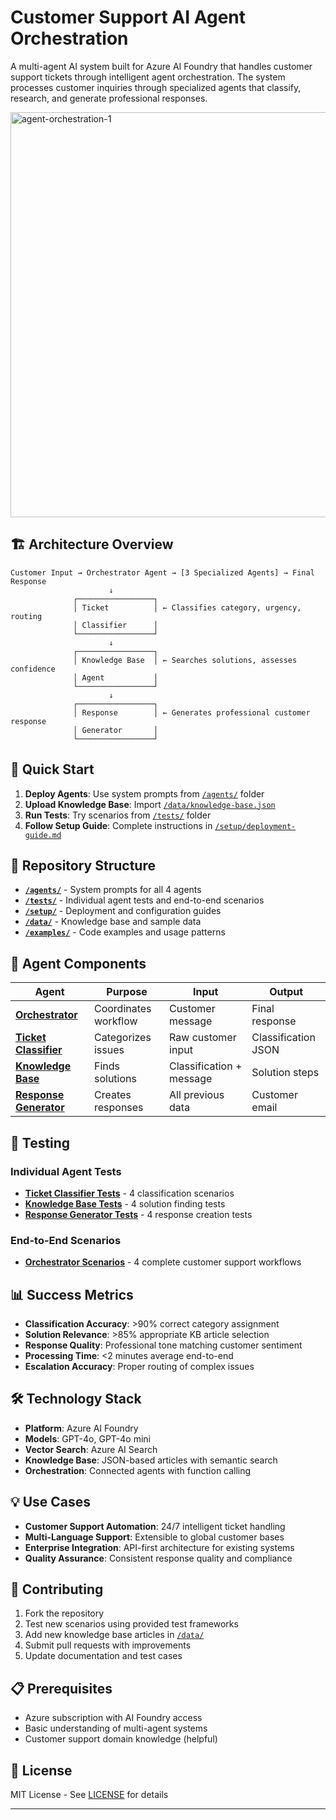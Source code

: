 # Customer Support AI Agent Orchestration

A multi-agent AI system built for Azure AI Foundry that handles customer support tickets through intelligent agent orchestration. The system processes customer inquiries through specialized agents that classify, research, and generate professional responses.

<img width="771" height="648" alt="agent-orchestration-1" src="https://github.com/user-attachments/assets/151ad398-b659-4dbe-8b0e-6ba75daeac22" />


## 🏗️ Architecture Overview

```
Customer Input → Orchestrator Agent → [3 Specialized Agents] → Final Response
                      ↓
              ┌─────────────────┐
              │ Ticket          │ ← Classifies category, urgency, routing
              │ Classifier      │
              └─────────────────┘
                      ↓
              ┌─────────────────┐
              │ Knowledge Base  │ ← Searches solutions, assesses confidence
              │ Agent           │
              └─────────────────┘
                      ↓
              ┌─────────────────┐
              │ Response        │ ← Generates professional customer response
              │ Generator       │
              └─────────────────┘
```

## 🚀 Quick Start

1. **Deploy Agents**: Use system prompts from [`/agents/`](./agents/) folder
2. **Upload Knowledge Base**: Import [`/data/knowledge-base.json`](./data/knowledge-base.json)
3. **Run Tests**: Try scenarios from [`/tests/`](./tests/) folder
4. **Follow Setup Guide**: Complete instructions in [`/setup/deployment-guide.md`](./setup/deployment-guide.md)

## 📁 Repository Structure

- **[`/agents/`](./agents/)** - System prompts for all 4 agents
- **[`/tests/`](./tests/)** - Individual agent tests and end-to-end scenarios  
- **[`/setup/`](./setup/)** - Deployment and configuration guides
- **[`/data/`](./data/)** - Knowledge base and sample data
- **[`/examples/`](./examples/)** - Code examples and usage patterns

## 🤖 Agent Components

| Agent | Purpose | Input | Output |
|-------|---------|-------|--------|
| **[Orchestrator](./agents/orchestrator-agent.md)** | Coordinates workflow | Customer message | Final response |
| **[Ticket Classifier](./agents/ticket-classifier-agent.md)** | Categorizes issues | Raw customer input | Classification JSON |
| **[Knowledge Base](./agents/knowledge-base-agent.md)** | Finds solutions | Classification + message | Solution steps |
| **[Response Generator](./agents/response-generator-agent.md)** | Creates responses | All previous data | Customer email |

## 🧪 Testing

### Individual Agent Tests
- **[Ticket Classifier Tests](./tests/individual-agent-tests.md#ticket-classifier-tests)** - 4 classification scenarios
- **[Knowledge Base Tests](./tests/individual-agent-tests.md#knowledge-base-agent-tests)** - 4 solution finding tests  
- **[Response Generator Tests](./tests/individual-agent-tests.md#response-generator-tests)** - 4 response creation tests

### End-to-End Scenarios
- **[Orchestrator Scenarios](./tests/orchestrator-scenarios.md)** - 4 complete customer support workflows

## 📊 Success Metrics

- **Classification Accuracy**: >90% correct category assignment
- **Solution Relevance**: >85% appropriate KB article selection  
- **Response Quality**: Professional tone matching customer sentiment
- **Processing Time**: <2 minutes average end-to-end
- **Escalation Accuracy**: Proper routing of complex issues

## 🛠️ Technology Stack

- **Platform**: Azure AI Foundry
- **Models**: GPT-4o, GPT-4o mini
- **Vector Search**: Azure AI Search
- **Knowledge Base**: JSON-based articles with semantic search
- **Orchestration**: Connected agents with function calling

## 💡 Use Cases

- **Customer Support Automation**: 24/7 intelligent ticket handling
- **Multi-Language Support**: Extensible to global customer bases
- **Enterprise Integration**: API-first architecture for existing systems
- **Quality Assurance**: Consistent response quality and compliance

## 🤝 Contributing

1. Fork the repository
2. Test new scenarios using provided test frameworks
3. Add new knowledge base articles in [`/data/`](./data/)
4. Submit pull requests with improvements
5. Update documentation and test cases

## 📋 Prerequisites

- Azure subscription with AI Foundry access
- Basic understanding of multi-agent systems
- Customer support domain knowledge (helpful)

## 📄 License

MIT License - See [LICENSE](./LICENSE) for details

---
